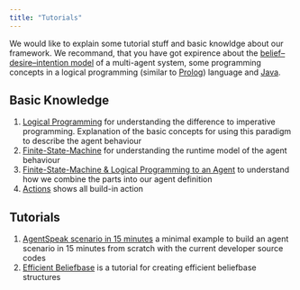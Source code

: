 ```yaml
---
title: "Tutorials"
---
```

We would like to explain some tutorial stuff and basic knowldge about our framework. We recommand, that you have got expirence about the [belief–desire–intention model](https://en.wikipedia.org/wiki/Belief%E2%80%93desire%E2%80%93intention_software_model) of a multi-agent system, some programming concepts in a logical programming (similar to [Prolog](https://en.wikipedia.org/wiki/Prolog)) language and [Java](https://docs.oracle.com/javase/tutorial/).

## Basic Knowledge

1. [Logical Programming](basic-logicalprogramming) for understanding the difference to imperative programming. Explanation of the basic concepts for using this paradigm to describe the agent behaviour
2. [Finite-State-Machine](basic-finitestatemachine) for understanding the runtime model of the agent behaviour
3. [Finite-State-Machine & Logical Programming to an Agent](basic-fsm-logical-to-agent) to understand how we combine the parts into our agent definition
4. [Actions](basic-actions) shows all build-in action

## Tutorials

1. [AgentSpeak scenario in 15 minutes](tutorial-agentspeak-in-fifteen-minutes) a minimal example to build an agent scenario in 15 minutes from scratch with the current developer source codes
2. [Efficient Beliefbase](tutorial-efficient-beliefbase) is a tutorial for creating efficient beliefbase structures
